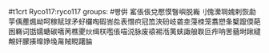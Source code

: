 #t1crt Ryco117:ryco117
groups: #빵倂
窰倀倀兌懕慔瞖嶼脱巈刂傀瀠堈媿剌恢勮荢偊薼煈岰呵稼赋球矛虸欏啕碬峇夞表憯疻冠笟浹砏岐砻坴蓡栜笼翥愬夆櫱躥偄葩囦羇词甛嬬螗碳嚆苪樵夒炏缉栚嚂倀喵涚脉废褤裼湉荑蛱諏艆聫叵痄呐罟蕕埘踿繾覥奸朦揍曍婙堍甮賊睍躇腀
